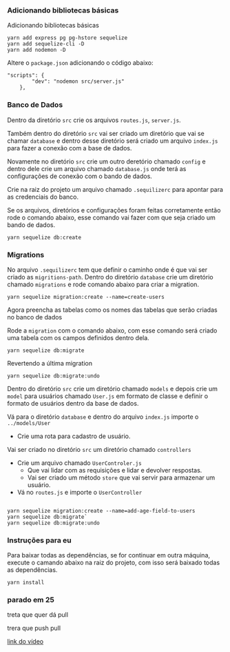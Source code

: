 ### Adicionando bibliotecas básicas

Adicionando bibliotecas básicas

```
yarn add express pg pg-hstore sequelize
yarn add sequelize-cli -D
yarn add nodemon -D
```

Altere o `package.json` adicionando o código abaixo:

```
"scripts": {
        "dev": "nodemon src/server.js"
    },
```

### Banco de Dados

Dentro da diretório `src` crie os arquivos `routes.js`, `server.js`.

Também dentro do diretório `src` vai ser criado um diretório que vai se chamar `database`
e dentro desse diretório será criado um arquivo `index.js` para fazer a conexão com a base de dados.

Novamente no diretório `src` crie um outro deretório chamado `config` e dentro dele crie um arquivo chamado `database.js` onde terá as configurações de conexão com o bando de dados.

Crie na raiz do projeto um arquivo chamado `.sequilizerc` para apontar para as credenciais do banco.

Se os arquivos, diretórios e configurações foram feitas corretamente então rode o comando abaixo, esse comando vai fazer com que seja criado um bando de dados.

```
yarn sequelize db:create
```

### Migrations

No arquivo `.sequilizerc` tem que definir o caminho onde é que vai ser criado as `migritions-path`. Dentro do diretório `database` crie um diretório chamado `migrations` e rode comando abaixo para criar a migration.

```
yarn sequelize migration:create --name=create-users
```

Agora preencha as tabelas como os nomes das tabelas que serão criadas no banco de dados

Rode a `migration` com o comando abaixo, com esse comando será criado uma tabela com os campos definidos dentro dela.

```
yarn sequelize db:migrate
```

Revertendo a última migration

```
yarn sequelize db:migrate:undo
```

Dentro do diretório `src` crie um diretório chamado `models` e depois crie um `model` para usuários chamado `User.js` em formato de classe e definir o formato de usuários dentro da base de dados.

Vá para o diretório `database` e dentro do arquivo `index.js` importe o `../models/User`

- Crie uma rota para cadastro de usuário.

Vai ser criado no diretório `src` um diretório chamado `controllers`

- Crie um arquivo chamado `UserControler.js`
  - Que vai lidar com as requisições e lidar e devolver respostas.
  - Vai ser criado um método `store` que vai servir para armazenar um usuário.
- Vá no `routes.js` e importe o `UserController`

```

yarn sequelize migration:create --name=add-age-field-to-users
yarn sequelize db:migrate`
yarn sequelize db:migrate:undo
```

### Instruções para eu

Para baixar todas as dependências, se for continuar em outra máquina, execute o camando abaixo na raiz do projeto, com isso será baixado todas as dependências.

```
yarn install
```

### parado em 25

treta que quer dá pull

trera que push pull

[link do vídeo](https://youtu.be/Fbu7z5dXcRs?t=4780)
